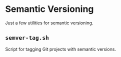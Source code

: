 # Semantic Versioning

Just a few utilities for semantic versioning.

## `semver-tag.sh`

Script for tagging Git projects with semantic versions.
